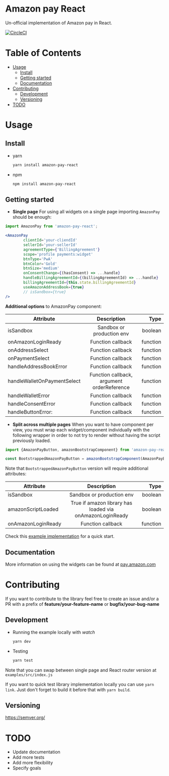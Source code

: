 # Amazon pay React

Un-official implementation of Amazon pay in React.

[![CircleCI](https://circleci.com/gh/doppelganger113/amazon-pay-react/tree/master.svg?style=svg)](https://circleci.com/gh/doppelganger113/amazon-pay-react/tree/master)

Table of Contents
=================

* [Usage](#usage)
    * [Install](#install)
    * [Getting started](#getting-started)
    * [Documentation](#documentation)
* [Contributing](#contributing)
    * [Development](#development)
    * [Versioning](#versioning)
* [TODO](#todo)


Usage
======
Install
--------
 - yarn
    ```bash
    yarn install amazon-pay-react
    ```
 - npm
    ```bash
    npm install amazon-pay-react
    ```
    
Getting started
----------------

 - **Single page** 
  For using all widgets on a single page importing `AmazonPay` should be enough:
```jsx
import AmazonPay from 'amazon-pay-react';

<AmazonPay
        clientId='your-cliendId'
        sellerId='your-sellerId'
        agreementType={'BillingAgreement'}
        scope='profile payments:widget'
        btnType='PwA'
        btnColor='Gold'
        btnSize='medium'
        onConsentChange={(hasConsent) => ...handle}
        handleBillingAgreementId={(billingAgreementId) => ...handle}
        billingAgreementId={this.state.billingAgreementId}
        useAmazonAddressBook={true}
        // isSandbox={true}
/>
```
  **Additional options** to AmazonPay component:
  
  | Attribute                   | Description                                 | Type     |
  | --------------------------- |:-------------------------------------------:| --------:|
  | isSandbox                   | Sandbox or production env                   | boolean  |
  | onAmazonLoginReady          | Function callback                           | function |
  | onAddressSelect             | Function callback                           | function |
  | onPaymentSelect             | Function callback                           | function |
  | handleAddressBookError      | Function callback                           | function |
  | handleWalletOnPaymentSelect | Function callback, argument orderReference  | function |
  | handleWalletError           | Function callback                           | function |
  | handleConsentError          | Function callback                           | function |
  | handleButtonError:          | Function callback                           | function |


 - **Split across multiple pages**
  When you want to have component per view, you must wrap each widget/component individually with
the following wrapper in order to not try to render without having the script previously loaded.
```jsx
import {AmazonPayButton, amazonBootstrapComponent} from 'amazon-pay-react';

const BootstrappedAmazonPayButton = amazonBootstrapComponent(AmazonPayButton);
```
Note that `BootstrappedAmazonPayButton` version will require additional attributes:

| Attribute                   | Description                                               | Type     |
| --------------------------- |:---------------------------------------------------------:| --------:|
| isSandbox                   | Sandbox or production env                                 | boolean  |
| amazonScriptLoaded          | True if amazon library has loaded via onAmazonLoginReady  | boolean  |
| onAmazonLoginReady          | Function callback                                         | function |

Check this [example implementation](examples/src/index.js) for a quick start.

Documentation
--------------
More information on using the widgets can be found at [pay.amazon.com](https://pay.amazon.com/es/developer/documentation/lpwa/201952050)

Contributing
=============
If you want to contribute to the library feel free to create an issue and/or a PR
with a prefix of **feature/your-feature-name** or **bugfix/your-bug-name** 

Development
-----------

- Running the example locally with _watch_
    ```bash
    yarn dev
    ```
- Testing
    ```bash
    yarn test
    ```

Note that you can swap between single page and React router version at `examples/src/index.js`

If you want to quick test library implementation locally you can use `yarn link`.
Just don't forget to build it before that with `yarn build`.

Versioning
-----------
https://semver.org/

TODO
=====
 - Update documentation
 - Add more tests
 - Add more flexibility
 - Specify goals

